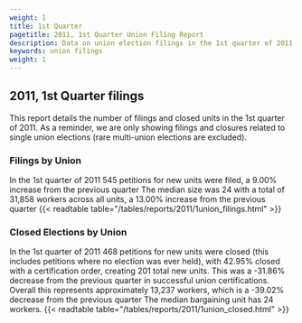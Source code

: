 ```yaml
---
weight: 1
title: 1st Quarter
pagetitle: 2011, 1st Quarter Union Filing Report
description: Data on union election filings in the 1st quarter of 2011
keywords: union filings
weight: 1
---
```


## 2011, 1st Quarter filings

This report details the number of filings and closed units in the 1st quarter of 2011. As a reminder, we are only showing filings and closures related to single union elections (rare multi-union elections are excluded).

### Filings by Union
In the 1st quarter of 2011 545 petitions for new units were filed, a 9.00% increase from the previous quarter The median size was 24 with a total of 31,858 workers across all units, a 13.00% increase from the previous quarter
{{< readtable table="/tables/reports/2011/1union_filings.html" >}}

### Closed Elections by Union
In the 1st quarter of 2011 468 petitions for new units were closed (this includes petitions where no election was ever held), with 42.95% closed with a certification order, creating 201 total new units. This was a -31.86% decrease from the previous quarter in successful union certifications. Overall this represents approximately 13,237 workers, which is a -39.02% decrease from the previous quarter The median bargaining unit has 24 workers.
{{< readtable table="/tables/reports/2011/1union_closed.html" >}}

